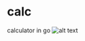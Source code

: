 # calc
calculator in go
![alt text](https://github.com/[username]/[reponame]/blob/[branch]/image.jpg?raw=true)
